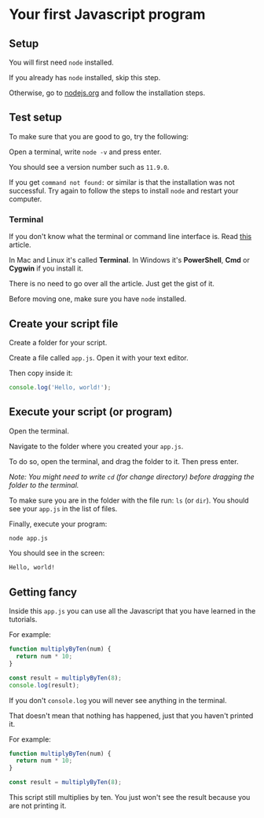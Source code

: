 # Your first Javascript program

## Setup

You will first need `node` installed.

If you already has `node` installed, skip this step.

Otherwise, go to [nodejs.org](https://nodejs.org/en/) and follow the installation steps.

## Test setup

To make sure that you are good to go, try the following:

Open a terminal, write `node -v` and press enter.

You should see a version number such as `11.9.0`.

If you get `command not found:` or similar is that the installation was not successful. Try again to follow the steps to install `node` and restart your computer.

### Terminal

If you don't know what the terminal or command line interface is. Read [this](https://lifehacker.com/a-command-line-primer-for-beginners-5633909) article.

In Mac and Linux it's called **Terminal**. In Windows it's **PowerShell**, **Cmd** or **Cygwin** if you install it.

There is no need to go over all the article. Just get the gist of it.

Before moving one, make sure you have `node` installed.

## Create your script file

Create a folder for your script.

Create a file called `app.js`. Open it with your text editor.

Then copy inside it:

```javascript
console.log('Hello, world!');
```

## Execute your script (or program)

Open the terminal.

Navigate to the folder where you created your `app.js`.

To do so, open the terminal, and drag the folder to it. Then press enter.

*Note: You might need to write `cd` (for change directory) before dragging the folder to the terminal.*

To make sure you are in the folder with the file run: `ls` (or `dir`). You should see your `app.js` in the list of files.

Finally, execute your program:

```bash
node app.js
```

You should see in the screen:

```bash
Hello, world!
```

## Getting fancy

Inside this `app.js` you can use all the Javascript that you have learned in the tutorials.

For example:

```javascript
function multiplyByTen(num) {
  return num * 10;
}

const result = multiplyByTen(8);
console.log(result);
```

If you don't `console.log` you will never see anything in the terminal.

That doesn't mean that nothing has happened, just that you haven't printed it.

For example:

```javascript
function multiplyByTen(num) {
  return num * 10;
}

const result = multiplyByTen(8);
```

This script still multiplies by ten. You just won't see the result because you are not printing it.
